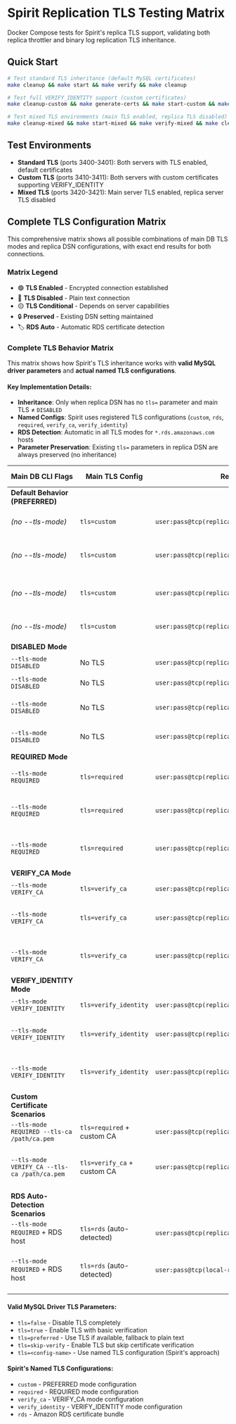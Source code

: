 # Spirit Replication TLS Testing Matrix

Docker Compose tests for Spirit's replica TLS support, validating both replica throttler and binary log replication TLS inheritance.

## Quick Start

```bash
# Test standard TLS inheritance (default MySQL certificates)
make cleanup && make start && make verify && make cleanup

# Test full VERIFY_IDENTITY support (custom certificates)
make cleanup-custom && make generate-certs && make start-custom && make verify-custom && make cleanup-custom

# Test mixed TLS environments (main TLS enabled, replica TLS disabled)
make cleanup-mixed && make start-mixed && make verify-mixed && make cleanup-mixed
```

## Test Environments

- **Standard TLS** (ports 3400-3401): Both servers with TLS enabled, default certificates
- **Custom TLS** (ports 3410-3411): Both servers with custom certificates supporting VERIFY_IDENTITY  
- **Mixed TLS** (ports 3420-3421): Main server TLS enabled, replica server TLS disabled

## Complete TLS Configuration Matrix

This comprehensive matrix shows all possible combinations of main DB TLS modes and replica DSN configurations, with exact end results for both connections.

### Matrix Legend
- 🟢 **TLS Enabled** - Encrypted connection established
- 🔴 **TLS Disabled** - Plain text connection  
- 🟡 **TLS Conditional** - Depends on server capabilities
- 🔒 **Preserved** - Existing DSN setting maintained
- 🏷️ **RDS Auto** - Automatic RDS certificate detection

### Complete TLS Behavior Matrix

This matrix shows how Spirit's TLS inheritance works with **valid MySQL driver parameters** and **actual named TLS configurations**.

#### Key Implementation Details:
- **Inheritance**: Only when replica DSN has no `tls=` parameter and main TLS ≠ `DISABLED`
- **Named Configs**: Spirit uses registered TLS configurations (`custom`, `rds`, `required`, `verify_ca`, `verify_identity`)
- **RDS Detection**: Automatic in all TLS modes for `*.rds.amazonaws.com` hosts
- **Parameter Preservation**: Existing `tls=` parameters in replica DSN are always preserved (no inheritance)

| Main DB CLI Flags | Main TLS Config | Replica DSN | Replica TLS Config | Final Behavior | Use Case |
|-------------------|-----------------|-------------|-------------------|----------------|----------|
| **Default Behavior (PREFERRED)** |
| *(no --tls-mode)* | `tls=custom` | `user:pass@tcp(replica:3306)/db` | `tls=custom` (inherited) | Both: Conditional TLS | Standard setup |
| *(no --tls-mode)* | `tls=custom` | `user:pass@tcp(replica:3306)/db?tls=false` | No TLS | Main: Conditional, Replica: Disabled | Performance optimization |
| *(no --tls-mode)* | `tls=custom` | `user:pass@tcp(replica:3306)/db?tls=true` | Force TLS | Main: Conditional, Replica: Required | Explicit replica security |
| *(no --tls-mode)* | `tls=custom` | `user:pass@tcp(replica:3306)/db?tls=preferred` | Conditional TLS | Both: Conditional TLS | Explicit conditional |
| **DISABLED Mode** |
| `--tls-mode DISABLED` | No TLS | `user:pass@tcp(replica:3306)/db` | No TLS (no inheritance) | Both: Plain text | No encryption anywhere |
| `--tls-mode DISABLED` | No TLS | `user:pass@tcp(replica:3306)/db?tls=false` | No TLS | Both: Plain text | Explicit confirmation |
| `--tls-mode DISABLED` | No TLS | `user:pass@tcp(replica:3306)/db?tls=preferred` | Conditional TLS | Main: Plain, Replica: Conditional | Override for replica |
| `--tls-mode DISABLED` | No TLS | `user:pass@tcp(replica:3306)/db?tls=true` | Force TLS | Main: Plain, Replica: Required | Security override |
| **REQUIRED Mode** |
| `--tls-mode REQUIRED` | `tls=required` | `user:pass@tcp(replica:3306)/db` | `tls=required` (inherited) | Both: Required TLS | Uniform encryption |
| `--tls-mode REQUIRED` | `tls=required` | `user:pass@tcp(replica:3306)/db?tls=false` | No TLS | Main: Required, Replica: Disabled | Performance exception |
| `--tls-mode REQUIRED` | `tls=required` | `user:pass@tcp(replica:3306)/db?tls=preferred` | Conditional TLS | Main: Required, Replica: Conditional | Downgrade replica |
| **VERIFY_CA Mode** |
| `--tls-mode VERIFY_CA` | `tls=verify_ca` | `user:pass@tcp(replica:3306)/db` | `tls=verify_ca` (inherited) | Both: CA verification | Certificate validation |
| `--tls-mode VERIFY_CA` | `tls=verify_ca` | `user:pass@tcp(replica:3306)/db?tls=false` | No TLS | Main: CA verify, Replica: Disabled | Security/performance split |
| `--tls-mode VERIFY_CA` | `tls=verify_ca` | `user:pass@tcp(replica:3306)/db?tls=true` | Force TLS | Main: CA verify, Replica: Basic TLS | Different security levels |
| **VERIFY_IDENTITY Mode** |
| `--tls-mode VERIFY_IDENTITY` | `tls=verify_identity` | `user:pass@tcp(replica:3306)/db` | `tls=verify_identity` (inherited) | Both: Full verification | Maximum security |
| `--tls-mode VERIFY_IDENTITY` | `tls=verify_identity` | `user:pass@tcp(replica:3306)/db?tls=false` | No TLS | Main: Full verify, Replica: Disabled | High security/fast replica |
| `--tls-mode VERIFY_IDENTITY` | `tls=verify_identity` | `user:pass@tcp(replica:3306)/db?tls=preferred` | Conditional TLS | Main: Full verify, Replica: Conditional | Flexible replica |
| **Custom Certificate Scenarios** |
| `--tls-mode REQUIRED --tls-ca /path/ca.pem` | `tls=required` + custom CA | `user:pass@tcp(replica:3306)/db` | `tls=required` + custom CA | Both: Custom PKI | Corporate certificates |
| `--tls-mode VERIFY_CA --tls-ca /path/ca.pem` | `tls=verify_ca` + custom CA | `user:pass@tcp(replica:3306)/db?tls=true` | Force TLS | Main: Custom CA verify, Replica: Basic TLS | Mixed certificate validation |
| **RDS Auto-Detection Scenarios** |
| `--tls-mode REQUIRED` + RDS host | `tls=rds` (auto-detected) | `user:pass@tcp(replica.rds.amazonaws.com:3306)/db` | `tls=rds` (inherited) | Both: RDS certificates | AWS RDS deployment |
| `--tls-mode REQUIRED` + RDS host | `tls=rds` (auto-detected) | `user:pass@tcp(local-replica:3306)/db` | `tls=required` (non-RDS) | Main: RDS certs, Replica: Custom certs | Mixed environments |

#### Valid MySQL Driver TLS Parameters:
- `tls=false` - Disable TLS completely
- `tls=true` - Enable TLS with basic verification  
- `tls=preferred` - Use TLS if available, fallback to plain text
- `tls=skip-verify` - Enable TLS but skip certificate verification
- `tls=<config-name>` - Use named TLS configuration (Spirit's approach)

#### Spirit's Named TLS Configurations:
- `custom` - PREFERRED mode configuration
- `required` - REQUIRED mode configuration  
- `verify_ca` - VERIFY_CA mode configuration
- `verify_identity` - VERIFY_IDENTITY mode configuration
- `rds` - Amazon RDS certificate bundle